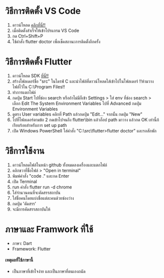 # วิธีการติดตั้ง VS Code
1. ดาวน์โหลด [คลิกที่นี่!!](https://code.visualstudio.com)
2. เมื่อติดตั้งสำเร็จให้เข้าโปรแกรม VS Code
3. กด Ctrl+Shift+P
4. ใช้คำสั่ง flutter doctor เพื่อเช็คสถานะการติดตั้งอีกครั้ง

# วิธีการติดตั้ง Flutter
1. ดาวน์โหลด SDK [ที่นี่!!](https://docs.flutter.dev/get-started/install/windows/desktop?tab=download)
2. สร้างโฟลเดอร์ชื่อ "src" ในไดรฟ์ C และนำไฟล์ที่ดาวน์โหลดใส่เข้าไปในโฟลเดอร์ !!ห้ามวางไฟล์ไว้ใน C:\Program Files\!!
3. ทำการแตกไฟล์
4. กดปุ่ม Start ไปที่ช่อง search หรือถ้าไม่มีก็เข้า Settings > ใส่ env ที่ช่อง search > เลือก Edit The System Environment Variables ไปที่ Advanced กดปุ่ม Environment Variables
5. ดูตรง User variables คลิกที่ Path แล้วกดปุ่ม "Edit…" จากนั้น กดปุ่ม "New"
6. ไปที่โฟลเดอร์ตามข้อ 2 กดเข้าไปจนถึง flutter\bin แล้วก็อป path มาวาง แล้วกด OK เท่านี้ก้เรียบร้อยสำหรับการ set up path
7. เปิด Windows PowerShell ใส่คำสั่ง "C:\src\flutter>flutter doctor" และรอสักพัก

# วิธีการใช้งาน
1. ดาวน์โหลดไฟล์ในหน้า github ทั้งหมดลงเครื่องและแตกไฟล์
2. คลิกขวาที่ชื่อไฟล์ > "Open in terminal"
3. พิมพ์คำสั่ง "code ." และกด Enter
4. เปิด Terminal
5. run คำสั่ง flutter run -d chrome
6. ใส่จำนวนคนที่จะคัดสรรสถาบัน
7. ใส่ชื่อคนโดยแบ่งชื่อแต่ละคนด้วยช่องว่าง
8. กดปุ่ม 'คัดสรร'
9. จะมีการคัดสรรสถาบันให้

# ภาษาและ Framwork ที่ใช้
- ภาษา: Dart
- Framework: Flutter

#### เหตุผลที่ใช้ภาษานี้
- เป็นภาษาที่เข้าใจง่าย และเป็นภาษาที่ตนเองถนัด
